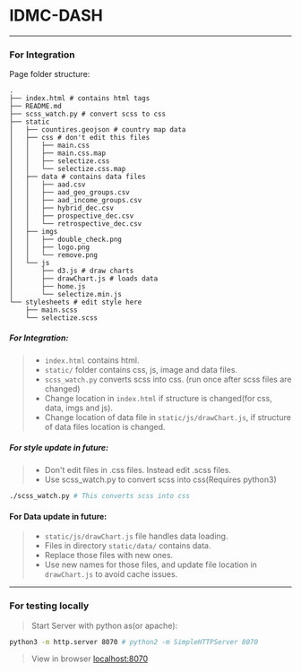 # IDMC-DASH
---

### For Integration

Page folder structure:

```
.
├── index.html # contains html tags
├── README.md
├── scss_watch.py # convert scss to css
├── static
│   ├── countires.geojson # country map data
│   ├── css # don't edit this files
│   │   ├── main.css
│   │   ├── main.css.map
│   │   ├── selectize.css
│   │   └── selectize.css.map
│   ├── data # contains data files
│   │   ├── aad.csv
│   │   ├── aad_geo_groups.csv
│   │   ├── aad_income_groups.csv
│   │   ├── hybrid_dec.csv
│   │   ├── prospective_dec.csv
│   │   └── retrospective_dec.csv
│   ├── imgs
│   │   ├── double_check.png
│   │   ├── logo.png
│   │   └── remove.png
│   └── js
│       ├── d3.js # draw charts
│       ├── drawChart.js # loads data
│       ├── home.js
│       └── selectize.min.js
└── stylesheets # edit style here
    ├── main.scss
    └── selectize.scss
```

##### For Integration:
> - `index.html` contains html.
> - `static/` folder contains css, js, image and data files.
> - `scss_watch.py` converts scss into css. (run once after scss files are changed)
> - Change location in `index.html` if structure is changed(for css, data, imgs and js).
> - Change location of data file in `static/js/drawChart.js`, if structure of data files location is changed.

##### For style update in future:
> - Don't edit files in .css files. Instead edit .scss files.
> - Use scss_watch.py to convert scss into css(Requires python3)
```bash
./scss_watch.py # This converts scss into css
```

#### For Data update in future:
> - `static/js/drawChart.js` file handles data loading.
> - Files in directory `static/data/` contains data.
> - Replace those files with new ones.
> - Use new names for those files,
    and update file location in `drawChart.js` to avoid cache issues.

---

### For testing locally
> Start Server with python as(or apache):

```bash
python3 -m http.server 8070 # python2 -m SimpleHTTPServer 8070
```

> View in browser [localhost:8070](http://localhost:8070/)
